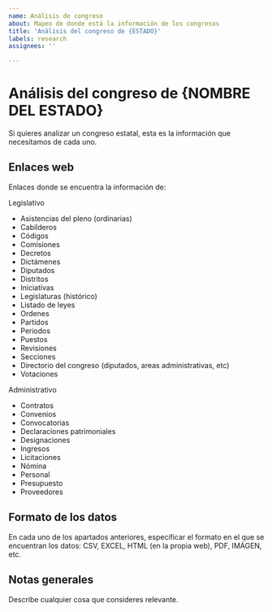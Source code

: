 ```yaml
---
name: Análisis de congreso
about: Mapeo de donde está la información de los congresos
title: 'Análisis del congreso de {ESTADO}'
labels: research
assignees: ''

---
```


# Análisis del congreso de {NOMBRE DEL ESTADO}

Si quieres analizar un congreso estatal, esta es la información que necesitamos
de cada uno.

## Enlaces web

Enlaces donde se encuentra la información de:

Legislativo

- Asistencias del pleno (ordinarias)
- Cabilderos
- Códigos
- Comisiones
- Decretos
- Dictámenes
- Diputados
- Distritos
- Iniciativas
- Legislaturas (histórico)
- Listado de leyes
- Ordenes
- Partidos
- Periodos
- Puestos
- Revisiones
- Secciones
- Directorio del congreso (diputados, areas administrativas, etc)
- Votaciones

Administrativo

- Contratos
- Convenios
- Convocatorias
- Declaraciones patrimoniales
- Designaciones
- Ingresos
- Licitaciones
- Nómina
- Personal
- Presupuesto
- Proveedores

## Formato de los datos

En cada uno de los apartados anteriores, especificar el formato en el que se
encuentran los datos: CSV, EXCEL, HTML (en la propia web), PDF, IMÁGEN, etc.

## Notas generales

Describe cualquier cosa que consideres relevante.
